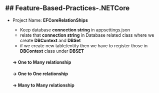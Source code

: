 ## ## Feature-Based-Practices-.NETCore

- Project Name: <b>EFCoreRelationShips</b>
  - Keep database <b>connection string</b> in appsettings.json
  - relate that <b>connection string</b> in Database related class where we create <b>DBContext</b> and <b>DBSet</b>
  - if we create new table/entity then we have to register those in <b>DBContext</b> class under <b>DBSET</b>
  
  #### -> One to Many relationship
  #### -> One to One relationship
  #### -> Many to Many relationship
